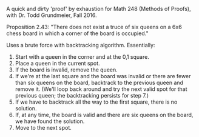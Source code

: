 A quick and dirty 'proof' by exhaustion for Math 248 (Methods of Proofs), with
Dr. Todd Grundmeier, Fall 2016.

Proposition 2.43: "There does not exist a truce of six queens on a 6x6 chess
board in which a corner of the board is occupied."

Uses a brute force with backtracking algorithm. Essentially:
1. Start with a queen in the corner and at the 0,1 square.
2. Place a queen in the current spot.
3. If the board is invalid, remove the queen.
4. If we're at the last square and the board was invalid or there are fewer
than six queens on the board, backtrack to the previous queen and remove it.
(We'll loop back around and try the next valid spot for that previous queen;
the backtracking persists for step 7.)
5. If we have to backtrack all the way to the first square, there is no
solution.
6. If, at any time, the board is valid and there are six queens on the board,
we have found the solution.
7. Move to the next spot.
